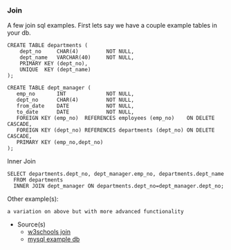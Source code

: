 ### Join

A few join sql examples. First lets say we have a couple example tables in your db.

```
CREATE TABLE departments (
    dept_no     CHAR(4)         NOT NULL,
    dept_name   VARCHAR(40)     NOT NULL,
    PRIMARY KEY (dept_no),
    UNIQUE  KEY (dept_name)
);

CREATE TABLE dept_manager (
   emp_no       INT             NOT NULL,
   dept_no      CHAR(4)         NOT NULL,
   from_date    DATE            NOT NULL,
   to_date      DATE            NOT NULL,
   FOREIGN KEY (emp_no)  REFERENCES employees (emp_no)    ON DELETE CASCADE,
   FOREIGN KEY (dept_no) REFERENCES departments (dept_no) ON DELETE CASCADE,
   PRIMARY KEY (emp_no,dept_no)
);
```
Inner Join

```
SELECT departments.dept_no, dept_manager.emp_no, departments.dept_name
  FROM departments
  INNER JOIN dept_manager ON departments.dept_no=dept_manager.dept_no;
```

Other example(s):

`a variation on above but with more advanced functionality`

- Source(s)
  - [w3schools join](https://www.w3schools.com/sql/sql_join.asp)
  - [mysql example db](https://github.com/datacharmer/test_db)

